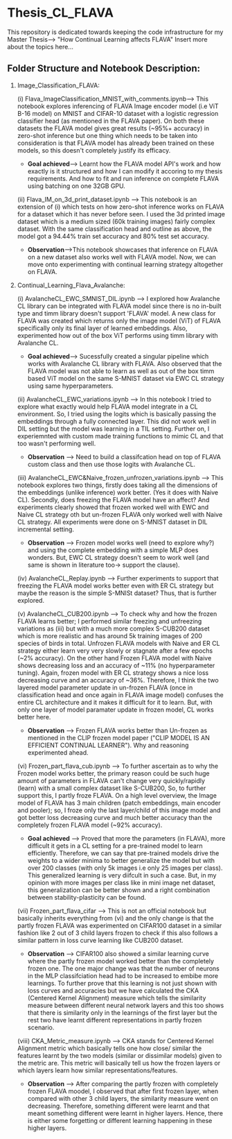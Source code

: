 # Thesis_CL_FLAVA
This repository is dedicated towards keeping the code infrastructure for my Master Thesis--> "How Continual Learning affects FLAVA"
Insert more about the topics here...

## Folder Structure and Notebook Description:  
1) Image_Classification_FLAVA:<br>
   
   (i) Flava_ImageClassification_MNIST_with_comments.ipynb--> This notebook explores inferencing of FLAVA Image encoder model (i.e ViT B-16 model) on MNIST and CIFAR-10 dataset with a logistic regression classifier head (as mentioned in the FLAVA paper). On both these datasets the FLAVA model gives great results (~95%+ accuracy) in zero-shot inference but one thing which needs to be taken into consideration is that FLAVA  model has already been trained on these models, so this doesn't completely justify its efficacy.
   * __Goal achieved__--> Learnt how the FLAVA model API's work and how exactly is it structured and how I can modify it accoring to my thesis requirements. And how to fit and run inference on complete FLAVA using batching on one 32GB GPU.

   (ii) Flava_IM_on_3d_print_dataset.ipynb --> This notebook is an extension of  (i) which tests on how zero-shot inference works on FLAVA for a dataset which it has never before seen. I used the 3d printed image dataset which is a medium sized (60k training images) fairly complex dataset. With the same classification head and outline as above, the model got a 94.44% train set accuracy and 80% test set accuracy.
   * __Observation__-->This notebook showcases that inference on FLAVA on a new dataset also works well with FLAVA model. Now, we can move onto experimenting with continual learning strategy altogether on FLAVA.
  
2) Continual_Learning_Flava_Avalanche: <br>

   (i) AvalancheCL_EWC_SMNIST_DIL.ipynb --> I explored how Avalanche CL library can be integrated with FLAVA model since there is no in-built type and timm library doesn't support 'FLAVA' model. A new class for FLAVA was created which returns only the image model (ViT) of FLAVA specifically only its final layer of learned embeddings. Also, experimented how out of the box ViT performs using timm library with Avalanche CL.
   * __Goal achieved__--> Sucessfully created a singular pipeline which works with Avalanche CL library with FLAVA. Also observed that the FLAVA model was not able to learn as well as out of the box timm based ViT model on the same S-MNIST dataset via EWC CL strategy using same hyperparameters.
  
   (ii) AvalancheCL_EWC_variations.ipynb --> In this notebook I tried to explore what exactly would help FLAVA model integrate in a CL environment. So, I tried using the logits which is basically passing the embeddings through a fully connected layer. This did not work well in DIL setting but the model was learning in a TIL setting. Further on, I experiemnted with custom made training functions to mimic CL and that too wasn't performing well.
   * __Observation__ --> Need to build a classifcation head on top of FLAVA custom class and then use those logits with Avalanche CL.

   (iii) AvalancheCL_EWC&Naive_frozen_unfrozen_variations.ipynb --> This notebook explores two things, firstly does taking all the dimensions of the embeddings (unlike inference) work better. (Yes it does with Naive CL). Secondly, does freezing the FLAVA model have an affect? And experiments clearly showed that frozen worked well with EWC and Naive CL strategy oth but un-frozen FLAVA only worked well with Naive CL strategy. All experiments were done on S-MNIST dataset in DIL incremental setting.
   * __Observation__ --> Frozen model works well (need to explore why?) and using the complete embedding with a simple MLP does wonders. But, EWC CL strategy doesn't seem to work well (and same is shown in literature too-> support the clause).

   (iv) AvalancheCL_Replay.ipynb --> Further experiments to support that freezing the FLAVA model works better even with ER CL strategy but maybe the reason is the simple S-MNISt dataset? Thus, that is further explored.

   (v) AvalancheCL_CUB200.ipynb --> To check why and how the frozen FLAVA learns better; I performed similar freezing and unfreezing variations as (iii) but with a much more complex S-CUB200 dataset which is more realistic and has around 5k training images of 200 species of birds in total. Unfrozen FLAVA models with Naive and ER CL strategy either learn very very slowly or stagnate after a few epochs (~2% accuracy). On the other hand Frozen FLAVA model with Naive shows decreasing loss and an accuracy of ~11% (no hyperparameter tuning). Again, frozen model with ER CL strategy shows a nice loss decreasing curve and an accuracy of ~36%. Therefore, I think the two layered model parameter update in un-frozen FLAVA (once in classification head and once again in FLAVA image model) confuses the entire CL architecture and it makes it difficult for it to learn. But, with only one layer of model paramater update in frozen model, CL works better here.
    * __Observation__ --> Frozen FLAVA works better than Un-frozen as mentioned in the CLIP frozen model paper ("CLIP MODEL IS AN EFFICIENT CONTINUAL LEARNER"). Why and reasoning experimented ahead.

   (vi) Frozen_part_flava_cub.ipynb --> To further ascertain as to why the Frozen model works better, the primary reason could be such huge amount of parameters in FLAVA can't change very quickly/rapidly (learn) with a small complex dataset like S-CUB200, So, to further support this, I partly froze FLAVA. On a high level overview, the Image model of FLAVA has 3 main children (patch embeddings, main encoder and pooler); so, I froze only the last layer/child of this image model and got better loss decreasing curve and much better accuracy than the completely frozen FLAVA model (~92% accuracy).
    * __Goal achieved__ --> Proved that more the parameters (in FLAVA), more difficult it gets in a CL setting for a pre-trained model to learn efficiently. Therefore, we can say that pre-trained models drive the weights to a wider minima to better generalize the model but with over 200 classes (with only 5k images i.e only 25 images per class). This generalized learning is very diifcult in such a case. But, in my opinion with more images per class like in mini image net dataset, this generalization can be better shown and a right combination between stability-plasticity can be found.
  
   (vii) Frozen_part_flava_cifar --> This is not an official notebook but basically inherits everything from (vi) and the only change is that the partly frozen FLAVA was experimented on CIFAR100 dataset in a similar fashion like 2 out of 3 child layers frozen to check if this also follows a similar pattern in loss curve learning like CUB200 dataset.
      * __Observation__ --> CIFAR100 also showed a similar learning curve where the partly frozen model worked better than the completely frozen one. The one major change was that the number of neurons in the MLP classifciation head had to be increased to embibe more learnings. To further prove that this learning is not just shown with loss curves and accuracies but we have calculated the CKA (Centered Kernel Alignment) measure which tells the similarity measure between different neural network layers and this too shows that there is similarity only in the learnings of the first layer but the rest two have learnt different representations in partly frozen scenario.

   (viii) CKA_Metric_measure.ipynb --> CKA stands for Centered Kernel Alignment metric which basically tells one how close/ similar the features learnt by the two models (similar or dissimilar models) given to the metric are. This metric will basically tell us how the frozen layers or which layers learn how similar representations/features.
      * __Observation__ --> After comparing the partly frozen with completely frozen FLAVA moodel, I observed that after first frozen layer, when compared with other 3 child layers, the similarity measure went on decreasing. Therefore, something different were learnt and that meant something different were learnt in higher layers. Hence, there is either some forgetting or different learning happening in these higher layers.
  
   



